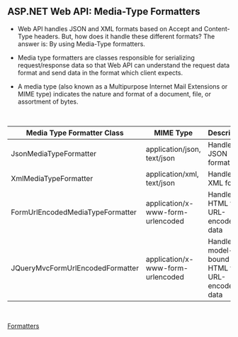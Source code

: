 <h2>ASP.NET Web API: Media-Type Formatters</h2>

* <p>Web API handles JSON and XML formats based on Accept and Content-Type headers. But, how does it handle these different formats? The answer is: By using Media-Type formatters.</p>
* <p>Media type formatters are classes responsible for serializing request/response data so that Web API can understand the request data format and send data in the format which client expects.</p>
* <p>A media type (also known as a Multipurpose Internet Mail Extensions or MIME type) indicates the nature and format of a document, file, or assortment of bytes.</p>

<br>
<table class="table table-bordered">
            <thead>
                <tr>
                    <th>Media Type Formatter Class
                    </th>
                    <th>MIME Type
                    </th>
                    <th>Description
                    </th>
                </tr>
            </thead>
            <tbody>
                <tr>
                    <td>JsonMediaTypeFormatter  
                    </td>
                    <td>application/json, text/json
                    </td>
                    <td>Handles JSON format
                    </td>
                </tr>
                <tr>
                    <td>XmlMediaTypeFormatter  
                    </td>
                    <td>application/xml, text/json
                    </td>
                    <td>Handles XML format
                    </td>
                </tr>
                <tr>
                    <td>FormUrlEncodedMediaTypeFormatter  
                    </td>
                    <td>application/x-www-form-urlencoded
                    </td>
                    <td>Handles HTML form URL-encoded data
                    </td>
                </tr>
                <tr>
                    <td>JQueryMvcFormUrlEncodedFormatter  
                    </td>
                    <td>application/x-www-form-urlencoded
                    </td>
                    <td>Handles model-bound HTML form URL-encoded data
                    </td>
                </tr>
            </tbody>
        </table>
        <br>
        
   <a href="https://www.tutorialsteacher.com/webapi/web-api-formatters">Formatters</a>     
 
